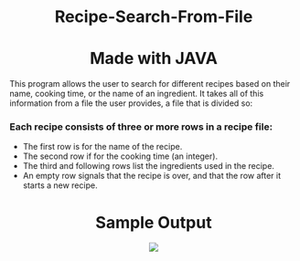 <h1 align="center">Recipe-Search-From-File</h1>
<h1 align="center">Made with JAVA</h1>
<div><p>This program allows the user to search for different recipes based on their name, cooking time, or the name of an ingredient. It takes all of this information from a file the user provides, a file that is divided so:</p>
  <h3>Each recipe consists of three or more rows in a recipe file:</h3>
  <ul> 
    <li>The first row is for the name of the recipe.</li>
<li>The second row if for the cooking time (an integer).</li>
<li>The third and following rows list the ingredients used in the recipe. </li>
<li>An empty row signals that the recipe is over, and that the row after it starts a new recipe.</li>
  </ul>
  
  <h1 align="center">Sample Output</h1>
<p align="center">
  <img src="https://user-images.githubusercontent.com/85928033/136021352-09b0bab9-7d1b-4779-a2b4-3010cc15fd68.png" />
</p>



    
</div>
